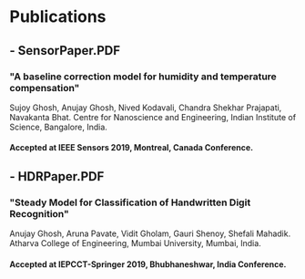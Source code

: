 # Publications

## - SensorPaper.PDF

### "A baseline correction model for humidity and temperature compensation"

Sujoy Ghosh, Anujay Ghosh, Nived Kodavali, Chandra Shekhar Prajapati, Navakanta Bhat.
Centre for Nanoscience and Engineering,
Indian Institute of Science, Bangalore, India.
#### Accepted at IEEE Sensors 2019, Montreal, Canada Conference.

## - HDRPaper.PDF

### "Steady Model for Classification of Handwritten Digit Recognition"

Anujay Ghosh, Aruna Pavate, Vidit Gholam, Gauri Shenoy, Shefali Mahadik.
Atharva College of Engineering,
Mumbai University, Mumbai, India.
#### Accepted at IEPCCT-Springer 2019, Bhubhaneshwar, India Conference.
